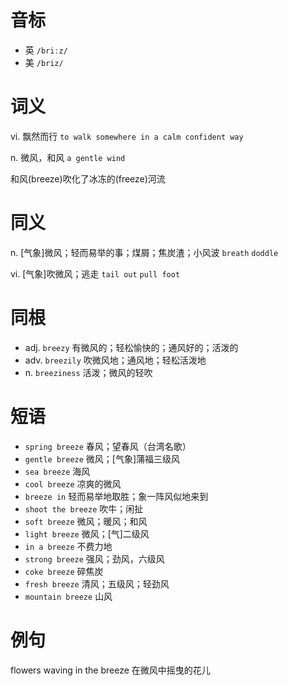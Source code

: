 # 音标

- 英 `/briːz/`
- 美 `/briz/`

# 词义

vi. 飘然而行
`to walk somewhere in a calm confident way`

n. 微风，和风
`a gentle wind`



和风(breeze)吹化了冰冻的(freeze)河流

# 同义

n. [气象]微风；轻而易举的事；煤屑；焦炭渣；小风波
`breath` `doddle`

vi. [气象]吹微风；逃走
`tail out` `pull foot`

# 同根

- adj. `breezy` 有微风的；轻松愉快的；通风好的；活泼的
- adv. `breezily` 吹微风地；通风地；轻松活泼地
- n. `breeziness` 活泼；微风的轻吹

# 短语

- `spring breeze` 春风；望春风（台湾名歌）
- `gentle breeze` 微风；[气象]蒲福三级风
- `sea breeze` 海风
- `cool breeze` 凉爽的微风
- `breeze in` 轻而易举地取胜；象一阵风似地来到
- `shoot the breeze` 吹牛；闲扯
- `soft breeze` 微风；暖风；和风
- `light breeze` 微风；[气]二级风
- `in a breeze` 不费力地
- `strong breeze` 强风；劲风，六级风
- `coke breeze` 碎焦炭
- `fresh breeze` 清风；五级风；轻劲风
- `mountain breeze` 山风

# 例句

flowers waving in the breeze
在微风中摇曳的花儿


